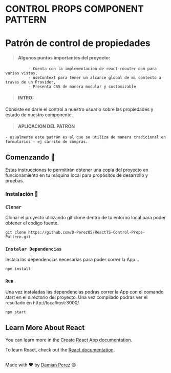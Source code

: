# CONTROL PROPS COMPONENT PATTERN 
# Patrón de control de propiedades

>#### Algunos puntos importantes del proyecto: 
              - Cuenta con la implementacion de react-roouter-dom para varias vistas, 
              - useContext para tener un alcance global de mi contexto a traves de un Provider, 
              - Presenta CSS de manera modular y customizable
               
              
>#### INTRO: 
Consiste en darle el control a nuestro usuario sobre las propiedades y estado de nuestro componente. 


	
>#### APLICACION DEL PATRON
	- usualmente este patrón es el que se utiliza de manera tradicional en formularios - ej carrito de compras. 

            

## Comenzando 🚀

Estas instrucciones te permitirán obtener una copia del proyecto en funcionamiento en tu máquina local para propósitos de desarrollo y pruebas.


### Instalación 🔧

### `Clonar` 
Clonar el proyecto utilizando git clone  dentro de tu entorno local para poder obtener el codigo fuente. 
```
git clone https://github.com/D-Perez85/ReactTS-Control-Props-Pattern.git

```
### `Instalar Dependencias`
Instala las dependencias necesarias para poder correr la App...
```
npm install
```
### `Run`
Una vez instaladas las dependencias podras correr la App con el comando start en el directorio del proyecto. 
Una vez compilado podras ver el resultado en http://localhost:3000/
```
npm start
```

## Learn More About React

You can learn more in the [Create React App documentation](https://facebook.github.io/create-react-app/docs/getting-started).

To learn React, check out the [React documentation](https://reactjs.org/).

##
Made with ❤️ by [Damian Perez](https://github.com/D-Perez85) 😊
